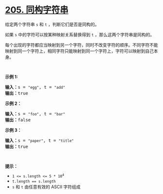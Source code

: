 # [205. 同构字符串](https://leetcode.cn/problems/isomorphic-strings/)

<div><div class="elfjS" data-track-load="description_content"><p>给定两个字符串&nbsp;<code>s</code>&nbsp;和&nbsp;<code>t</code>&nbsp;，判断它们是否是同构的。</p>

<p>如果&nbsp;<code>s</code>&nbsp;中的字符可以按某种映射关系替换得到&nbsp;<code>t</code>&nbsp;，那么这两个字符串是同构的。</p>

<p>每个出现的字符都应当映射到另一个字符，同时不改变字符的顺序。不同字符不能映射到同一个字符上，相同字符只能映射到同一个字符上，字符可以映射到自己本身。</p>

<p>&nbsp;</p>

<p><strong>示例 1:</strong></p>

<pre><strong>输入：</strong>s = <code>"egg"</code>, t = <code>"add"</code>
<strong>输出：</strong>true
</pre>

<p><strong>示例 2：</strong></p>

<pre><strong>输入：</strong>s = <code>"foo"</code>, t = <code>"bar"</code>
<strong>输出：</strong>false</pre>

<p><strong>示例 3：</strong></p>

<pre><strong>输入：</strong>s = <code>"paper"</code>, t = <code>"title"</code>
<strong>输出：</strong>true</pre>

<p>&nbsp;</p>

<p><strong>提示：</strong></p>

<p></p>

<ul>
	<li><code>1 &lt;= s.length &lt;= 5 * 10<sup>4</sup></code></li>
	<li><code>t.length == s.length</code></li>
	<li><code>s</code>&nbsp;和&nbsp;<code>t</code>&nbsp;由任意有效的 ASCII 字符组成</li>
</ul>
</div></div>
